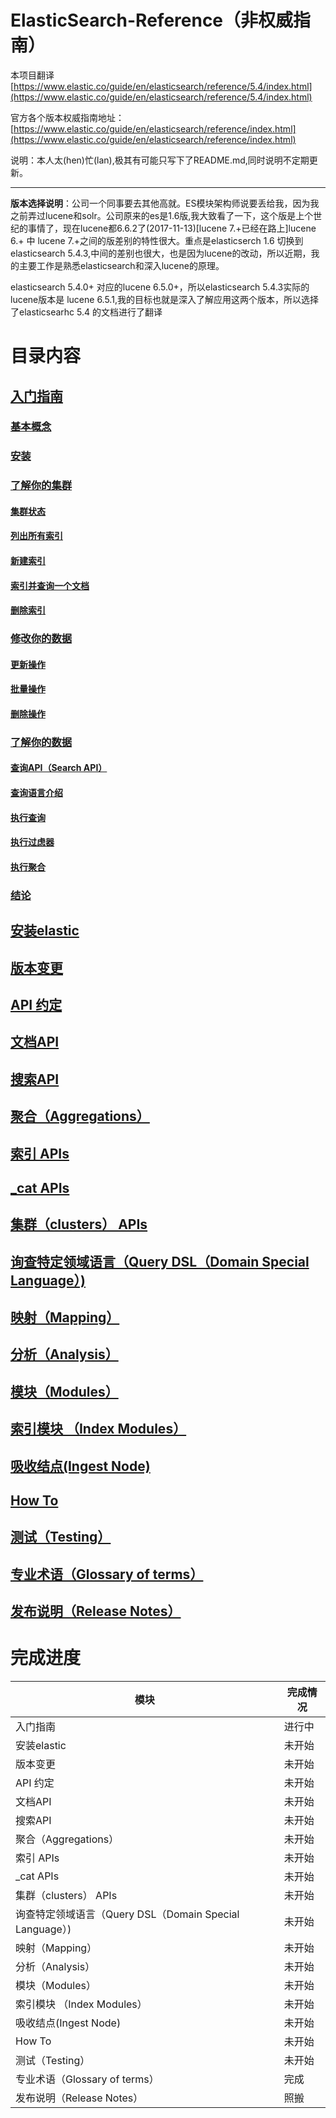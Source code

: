 # ElasticSearch-Reference（非权威指南）
本项目翻译[https://www.elastic.co/guide/en/elasticsearch/reference/5.4/index.html](https://www.elastic.co/guide/en/elasticsearch/reference/5.4/index.html)

官方各个版本权威指南地址：[https://www.elastic.co/guide/en/elasticsearch/reference/index.html](https://www.elastic.co/guide/en/elasticsearch/reference/index.html)

说明：本人太(hen)忙(lan),极其有可能只写下了README.md,同时说明不定期更新。
- - - 
**版本选择说明**：公司一个同事要去其他高就。ES模块架构师说要丢给我，因为我之前弄过lucene和solr。公司原来的es是1.6版,我大致看了一下，这个版是上个世纪的事情了，现在lucene都6.6.2了(2017-11-13)[lucene 7.+已经在路上]lucene 6.+ 中 lucene 7.+之间的版差别的特性很大。重点是elasticserch 1.6 切换到 elasticsearch 5.4.3,中间的差别也很大，也是因为lucene的改动，所以近期，我的主要工作是熟悉elasticsearch和深入lucene的原理。

elasticsearch 5.4.0+ 对应的lucene 6.5.0+，所以elasticsearch 5.4.3实际的lucene版本是 lucene 6.5.1,我的目标也就是深入了解应用这两个版本，所以选择了elasticsearhc 5.4 的文档进行了翻译

# 目录内容
## [入门指南](/01_Getting_Started/Getting_Started.md)
### [基本概念](/01_Getting_Started/Basic_Concepts.md)
### [安装](/01_Getting_Started/Installation.md)
### [了解你的集群](/01_Getting_Started/)
#### [集群状态](/01_Getting_Started/Exploring_Your_Cluster/Cluster_Health.md)
#### [列出所有索引](/01_Getting_Started/Exploring_Your_Cluster/List_All_Indices.md)
#### [新建索引](/01_Getting_Started/Exploring_Your_Cluster/Create_an_Index.md)
#### [索引并查询一个文档](/01_Getting_Started/Exploring_Your_Cluster/Index_and_Query_a_Document.md)
#### [删除索引](/01_Getting_Started/Exploring_Your_Cluster/Delete_an_Index.md)
### [修改你的数据](/01_Getting_Started/)
#### [更新操作](/01_Getting_Started/Modifying_Your_Data/Updating_Documents.md)
#### [批量操作](/01_Getting_Started/Modifying_Your_Data/Batch_Processing.md)
#### [删除操作](/01_Getting_Started/Modifying_Your_Data/Deleting_Documents.md)
### [了解你的数据](/01_Getting_Started/)
#### [查询API（Search API）](/01_Getting_Started/Exploring_Your_Data/The_Search_API.md)
#### [查询语言介绍](/01_Getting_Started/Exploring_Your_Data/Introducing_the_Query_Language.md)
#### [执行查询](/01_Getting_Started/Exploring_Your_Data/Executing_Searches.md)
#### [执行过虑器](/01_Getting_Started/Exploring_Your_Data/Executing_Filters.md)
#### [执行聚合](/01_Getting_Started/Exploring_Your_Data/Executing_Aggregations.md)
### [结论](/01_Getting_Started/Conclusion.md)
## [安装elastic](/02_Setup_Elasticsearch/Setup_Elasticsearch.md)
## [版本变更](/03_Breaking_changes/Breaking_changes.md)
## [API 约定](/04_API_Conventions/API_Conventions.md)
## [文档API](/05_Document_APIs/Document_APIs.md)
## [搜索API](/06_Search_APIs/Search_APIs.md)
## [聚合（Aggregations）](/07_Aggregations/Aggregations.md)
## [索引 APIs](/08_Indices_APIs/Indices_APIs.md)
## [_cat APIs](/09_cat_APIs/cat_APIs.md)
## [集群（clusters） APIs](/10_Cluster_APIs/Cluster_APIs.md)
## [询查特定领域语言（Query DSL（Domain Special Language）)](/11_Query_DSL/Query_DSL.md)
## [映射（Mapping）](/12_Mapping/Mapping.md)
## [分析（Analysis）](/13_Analysis/Analysis.md)
## [模块（Modules）](/14_Modules/Modules.md)
## [索引模块 （Index Modules）](/15_Index_Modules/Index_Modules.md)
## [吸收结点(Ingest Node)](/16_Ingest_Node/Ingest_Node.md)
## [How To](/17_How_To/How_To.md)
## [测试（Testing）](/18_Testing/Testing.md)
## [专业术语（Glossary of terms）](/19_Glossary_of_terms/Glossary_of_terms.md)
## [发布说明（Release Notes）](/20_Release_Notes/Release_Notes.md)

# 完成进度

| 模块 | 完成情况 |
|---|---|
| 入门指南 | 进行中 |
| 安装elastic | 未开始 |
| 版本变更 | 未开始 |
| API 约定 | 未开始 |
| 文档API | 未开始 |
| 搜索API | 未开始 |
| 聚合（Aggregations） | 未开始 |
| 索引 APIs | 未开始 |
| _cat APIs | 未开始 |
| 集群（clusters） APIs | 未开始 |
| 询查特定领域语言（Query DSL（Domain Special Language）) | 未开始 |
| 映射（Mapping） | 未开始 |
| 分析（Analysis） | 未开始 |
| 模块（Modules） | 未开始 |
| 索引模块 （Index Modules） | 未开始 |
| 吸收结点(Ingest Node) | 未开始 |
| How To | 未开始 |
| 测试（Testing） | 未开始 |
| 专业术语（Glossary of terms） | 完成 |
| 发布说明（Release Notes） | 照搬 |


